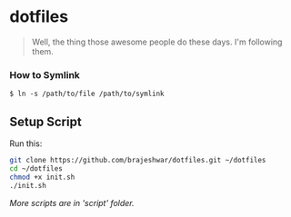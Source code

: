 # dotfiles

> Well, the thing those awesome people do these days. I'm following them.

### How to Symlink

```
$ ln -s /path/to/file /path/to/symlink
```

## Setup Script

Run this:

```sh
git clone https://github.com/brajeshwar/dotfiles.git ~/dotfiles
cd ~/dotfiles
chmod +x init.sh
./init.sh
```

_More scripts are in 'script' folder._
